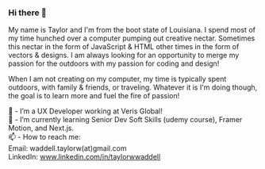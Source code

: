 ### Hi there 👋

My name is Taylor and I'm from the boot state of Louisiana. I spend most of my time hunched over a computer pumping out creative nectar. Sometimes this nectar in the form of JavaScript & HTML other times in the form of vectors & designs. I am always looking for an opportunity to merge my passion for the outdoors with my passion for coding and design!

When I am not creating on my computer, my time is typically spent outdoors, with family & friends, or traveling. Whatever it is I'm doing though, the goal is to learn more and fuel the fire of passion!

🔭 - I’m a UX Developer working at Veris Global!  
🌱 - I’m currently learning Senior Dev Soft Skills (udemy course), Framer Motion, and Next.js.  
📫 - How to reach me:  
Email: waddell.taylorw(at)gmail.com  
LinkedIn: www.linkedin.com/in/taylorwwaddell
